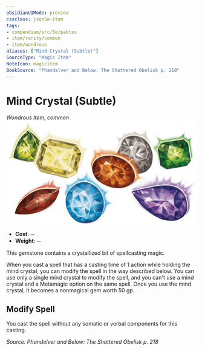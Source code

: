 ```yaml
---
obsidianUIMode: preview
cssclass: json5e-item
tags:
- compendium/src/5e/pabtso
- item/rarity/common
- item/wondrous
aliases: ["Mind Crystal (Subtle)"]
SourceType: "Magic Item"
NoteIcon: magicitem
BookSource: "Phandelver and Below: The Shattered Obelisk p. 218"
---
```

# Mind Crystal (Subtle)
*Wondrous Item, common*  
![](https://raw.githubusercontent.com/5etools-mirror-2/5etools-img/main/items/PaBTSO/Mind%20Crystal.webp#right)  

- **Cost**: ⏤
- **Weight**: ⏤

This gemstone contains a crystallized bit of spellcasting magic.

When you cast a spell that has a casting time of 1 action while holding the mind crystal, you can modify the spell in the way described below. You can use only a single mind crystal to modify the spell, and you can't use a mind crystal and a Metamagic option on the same spell. Once you use the mind crystal, it becomes a nonmagical gem worth 50 gp.

## Modify Spell

You cast the spell without any somatic or verbal components for this casting.

*Source: Phandelver and Below: The Shattered Obelisk p. 218*